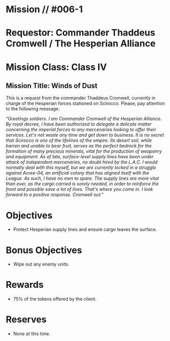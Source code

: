 # Mission // #006-1
# Requestor: Commander Thaddeus Cromwell / The Hesperian Alliance
# Mission Class: Class IV
## Mission Title: Winds of Dust

This is a request from the commander Thaddeus Cromwell, currently in charge of the Hesperian forces stationed on Scirocco. Please, pay attention to the following message.

*"Greetings soldiers. I am Commander Cromwell of the Hesperian Alliance. By royal decree, I have been authorized to delegate a delicate matter concerning the imperial forces to any mercenaries looking to offer their services. Let's not waste any time and get down to business. It is no secret that Scirocco is one of the lifelines of the empire. Its desert soil, while barren and unable to bear fruit, serves as the perfect bedrock for the formation of many precious minerals, vital for the production of weaponry and equipment. As of late, surface-level supply lines have been under attack of independent mercenaries, no doubt hired by the L.A.C. I would normally deal with this myself, but we are currently locked in a struggle against Acree-04, an artificial colony that has aligned itself with the League. As such, I have no men to spare. The supply lines are more vital than ever, as the cargo carried is sorely needed, in order to reinforce the front and possible save a lot of lives.  That's where you come in. I look forward to a positive response. Cromwell out."*

# Objectives
- Protect Hesperian supply lines and ensure cargo leaves the surface.
# Bonus Objectives
- Wipe out any enemy units.
# Rewards
- 75% of the tokens offered by the client.

# Reserves
- None at this time.

